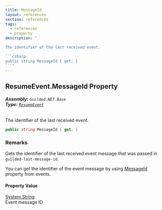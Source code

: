 ```yaml
---
title: MessageId
layout: references
section: references
tags:
  - references
  - property
description: "

The identifier of the last received event.

```csharp
public string MessageId { get; }
```"
---
```


## ResumeEvent.MessageId Property
###### **Assembly:** `Guilded.NET.Base`<br/>**Type:** [`ResumeEvent`](ResumeEvent 'Guilded.NET.Base.Events.ResumeEvent')

The identifier of the last received event.

```csharp
public string MessageId { get; }
```

### Remarks
  
Gets the identifier of the last received event message that was passed in `guilded-last-message-id`.  
  
You can get the identifier of the event message by using [MessageId](GuildedSocketMessage.MessageId 'Guilded.NET.Base.Events.GuildedSocketMessage.MessageId') property from events.

#### Property Value
[System.String](https://docs.microsoft.com/en-us/dotnet/api/System.String 'System.String')  
Event message ID